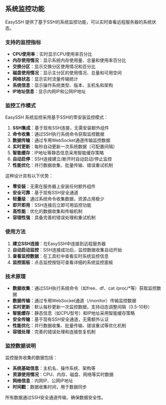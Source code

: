 ## 系统监控功能

EasySSH 提供了基于SSH的系统监控功能，可以实时查看远程服务器的系统状态。

### 支持的监控指标

- **CPU使用率**：实时显示CPU使用率百分比
- **内存使用情况**：显示系统内存使用量、总量和使用率百分比
- **交换分区**：显示交换分区使用情况和百分比
- **磁盘使用情况**：显示主分区的使用情况、总量和可用空间
- **网络状态**：显示实时流量传输统计
- **系统信息**：显示操作系统类型、版本、主机名和架构
- **IP地址信息**：显示内网IP和公网IP地址

### 监控工作模式

EasySSH 系统监控采用基于SSH的零安装监控模式：

1. **SSH集成**：基于现有SSH连接，无需安装额外组件
2. **命令收集**：通过SSH执行系统命令获取监控数据
3. **数据传输**：通过专用WebSocket通道传输监控数据
4. **实时更新**：每秒自动更新一次系统数据（可配置间隔）
5. **智能缓存**：IP地址等静态信息采用智能缓存策略
6. **自动启停**：SSH连接建立/断开时自动启动/停止监控
7. **性能优化**：并行数据收集、批量传输、错误重试机制

这种设计具有以下优势：
- **零安装**：无需在服务器上安装任何额外组件
- **安全可靠**：基于现有SSH安全通道
- **轻量级**：通过系统命令收集数据，资源占用极少
- **即开即用**：SSH连接后立即可用监控功能
- **高性能**：优化的数据收集和传输机制
- **容错性强**：具备完善的错误处理和重试机制

### 使用方法

1. **建立SSH连接**：在EasySSH中连接到远程服务器
2. **自动启动监控**：SSH连接成功后，监控数据收集自动开始
3. **查看监控数据**：在工具栏中查看实时系统监控信息
4. **监控面板**：点击监控按钮可查看详细的系统监控面板

### 技术原理

- **数据收集**：通过SSH执行系统命令（如free、df、cat /proc/*等）获取监控数据
- **数据传输**：通过专用WebSocket通道（/monitor）传输监控数据
- **实时更新**：默认每秒更新一次监控数据，支持动态调整间隔（0.5-10秒）
- **智能缓存**：静态信息（如CPU型号）和IP地址采用智能缓存策略
- **安全传输**：基于现有SSH安全通道，无需额外认证
- **性能优化**：并行数据收集、批量传输、错误重试等优化机制
- **容错处理**：完善的错误处理和连接恢复机制

### 监控数据说明

监控服务收集的数据包括：

- **系统基础信息**：主机名、操作系统、架构等
- **资源使用情况**：CPU、内存、磁盘、网络等实时数据
- **网络信息**：内网IP、公网IP地址
- **时间戳**：数据收集时间，用于数据同步

所有数据通过SSH安全通道传输，确保数据安全性。